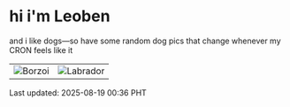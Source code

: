 # hi i'm Leoben

and i like dogs—so have some random dog pics that change whenever my CRON feels like it

|  |  |
|--------|----------|
| ![Borzoi](https://random-dog-vercel.vercel.app/api/random-borzoi?v=1755534980) | ![Labrador](https://random-dog-vercel.vercel.app/api/random-labrador?v=1755534980) |

Last updated: 2025-08-19 00:36 PHT
